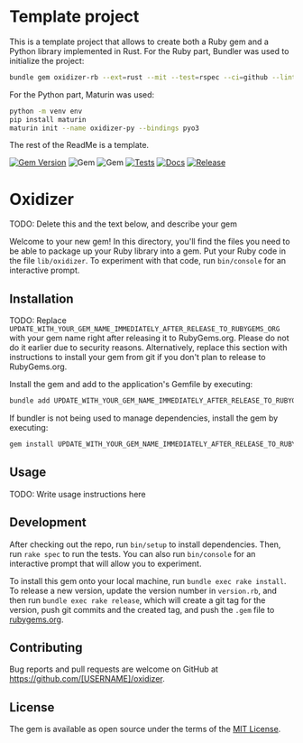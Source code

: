 # Template project

This is a template project that allows to create both a Ruby gem and a Python library implemented in Rust.
For the Ruby part, Bundler was used to initialize the project:
```bash
bundle gem oxidizer-rb --ext=rust --mit --test=rspec --ci=github --linter=rubocop
```
For the Python part, Maturin was used:
```bash
python -m venv env
pip install maturin
maturin init --name oxidizer-py --bindings pyo3
```
The rest of the ReadMe is a template.

[![Gem Version](https://badge.fury.io/rb/oxidizer-rb.svg)](https://badge.fury.io/rb/oxidizer-rb)
![Gem](https://img.shields.io/gem/dt/oxidizer-rb?style=plastic)
![Gem](https://img.shields.io/gem/dtv/oxidizer-rb?style=plastic)
[![Tests](https://github.com/uvlad7/oxidizer-rb/actions/workflows/main.yml/badge.svg)](https://github.com/uvlad7/oxidizer-rb/actions/workflows/main.yml)
[![Docs](https://github.com/uvlad7/oxidizer-rb/actions/workflows/docs.yml/badge.svg)](https://github.com/uvlad7/oxidizer-rb/actions/workflows/docs.yml)
[![Release](https://github.com/uvlad7/oxidizer-rb/actions/workflows/release.yml/badge.svg)](https://github.com/uvlad7/oxidizer-rb/actions/workflows/release.yml)

# Oxidizer

TODO: Delete this and the text below, and describe your gem

Welcome to your new gem! In this directory, you'll find the files you need to be able to package up your Ruby library into a gem. Put your Ruby code in the file `lib/oxidizer`. To experiment with that code, run `bin/console` for an interactive prompt.

## Installation

TODO: Replace `UPDATE_WITH_YOUR_GEM_NAME_IMMEDIATELY_AFTER_RELEASE_TO_RUBYGEMS_ORG` with your gem name right after releasing it to RubyGems.org. Please do not do it earlier due to security reasons. Alternatively, replace this section with instructions to install your gem from git if you don't plan to release to RubyGems.org.

Install the gem and add to the application's Gemfile by executing:

```bash
bundle add UPDATE_WITH_YOUR_GEM_NAME_IMMEDIATELY_AFTER_RELEASE_TO_RUBYGEMS_ORG
```

If bundler is not being used to manage dependencies, install the gem by executing:

```bash
gem install UPDATE_WITH_YOUR_GEM_NAME_IMMEDIATELY_AFTER_RELEASE_TO_RUBYGEMS_ORG
```

## Usage

TODO: Write usage instructions here

## Development

After checking out the repo, run `bin/setup` to install dependencies. Then, run `rake spec` to run the tests. You can also run `bin/console` for an interactive prompt that will allow you to experiment.

To install this gem onto your local machine, run `bundle exec rake install`. To release a new version, update the version number in `version.rb`, and then run `bundle exec rake release`, which will create a git tag for the version, push git commits and the created tag, and push the `.gem` file to [rubygems.org](https://rubygems.org).

## Contributing

Bug reports and pull requests are welcome on GitHub at https://github.com/[USERNAME]/oxidizer.

## License

The gem is available as open source under the terms of the [MIT License](https://opensource.org/licenses/MIT).
